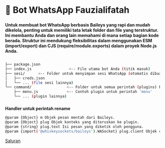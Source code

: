 # 📁 Bot WhatsApp Fauzialifatah

### 
**Untuk membuat bot WhatsApp berbasis Baileys yang rapi dan mudah dikelola, penting untuk memiliki tata letak folder dan file yang terstruktur. Ini membantu Anda dan orang lain memahami di mana setiap bagian kode berada. Struktur ini mendukung fleksibilitas dalam menggunakan ESM (import/export) dan CJS (require/module.exports) dalam proyek Node.js Anda.**
```bash

├── package.json
├── index.js                 <-- File utama bot Anda (titik masuk)
├── sesi/      <-- Folder untuk menyimpan sesi WhatsApp (otomatis dibuat)
│   ├── creds.json
│   └── ... (file sesi lainnya)
└── command/                <-- Folder untuk semua perintah (plugins) bot
    ├── menu.js             <-- Contoh plugin untuk perintah 'menu'
    └── ... (plugin lainnya)
```

### 
**Handler untuk perintah rename**
```bash
@param {Object} m Objek pesan mentah dari Baileys.
@param {Object} plug Objek konteks yang diteruskan ke plugin.
@param {string} plug.text Isi pesan yang diketik oleh pengguna.
@param {import('@whiskeysockets/baileys').WASocket} plug.client Objek client Baileys untuk interaksi
```

[Saluran](https://whatsapp.com/channel/0029VawsCnQ9mrGkOuburC1z)
